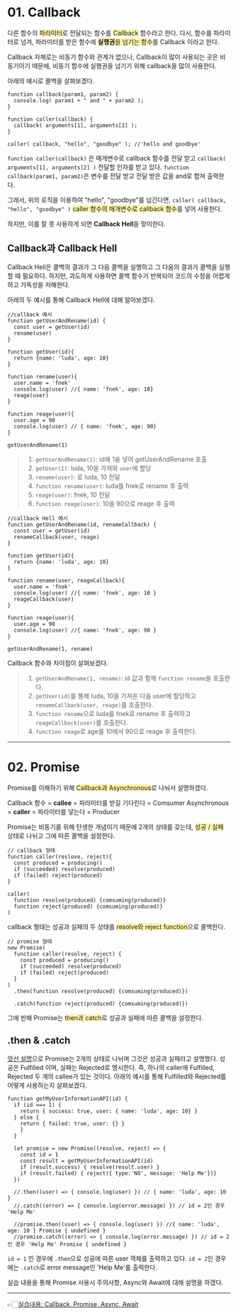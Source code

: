 # 01. Callback
다른 함수의 <span style = 'background-color:#fff5b1'>파라미터</span>로 전달되는 함수를 <span style = 'background-color:#fff5b1'>Callback</span> 함수라고 한다. 
다시, 함수를 파라미터로 넘겨, 파라미터를 받은 함수에 <span style = 'background-color:#fff5b1'><strong>실행권</strong>을 넘기는 함수</span>를 Callback 이라고 한다.

Callback 자체로는 비동기 함수와 관계가 없으나, Callback이 많이 사용되는 곳은 비동기이기 때문에, 비동기 함수에 실행권을 넘기기 위해 callback을 많이 사용한다.

아래의 예시로 콜백을 살펴보겠다. 
```
function callback(param1, param2) {
  console.log( param1 + " and " + param2 );
}

function caller(callback) {
  callback( arguments[1], arguments[2] );
}

caller( callback, "hello", "goodbye" ); //'hello and goodbye'
```

```function caller(callback)``` 은 매개변수로 callback 함수를 전달 받고 ```callback( arguments[1], arguments[2] )``` 전달할 인자를 받고 있다.
```function callback(param1, param2)```은 변수를 전달 받고 전달 받은 값을 and로 합쳐 출력한다.

그래서, 위의 로직을 이용하여 "hello", "goodbye"를 넘긴다면, ```caller( callback, "hello", "goodbye" )``` <span style = 'background-color:#fff5b1'>caller 함수의 매개변수로 callback 함수</span>를 넣어 사용한다.

하지만, 이를 잘 못 사용하게 되면 <strong>Callback Hell</strong>을 맞이한다.

## Callback과 Callback Hell

Callback Hell은 콜백의 결과가 그 다음 콜백을 실행하고 그 다음의 결과가 콜백을 실행할 때 필요하다. 하지만, 과도하게 사용하면 콜백 함수가 반복되어 코드의 수정을 어렵게 하고 가독성을 저해한다. 

아래의 두 예시를 통해 Callback Hell에 대해 알아보겠다.

```
//callback 예시
function getUserAndRename(id) {
  const user = getUser(id)
  rename(user)
}

function getUser(id){
  return {name: 'luda', age: 10}
}

function rename(user){
  user.name = 'fnek'
  console.log(user) //{ name: 'fnek', age: 10}
  reage(user)
}

function reage(user){
  user.age = 90
  console.log(user) // { name: 'fnek', age: 90}
}

getUserAndRename(1)
```
> 1. `getUserAndRename(1)`: id에 1을 넣어 getUserAndRename 호출
> 2. ```getUser(1)```: luda, 10을 가져와 `user`에 할당
> 3. ```rename(user)```: 로 luda, 10 전달
> 4. ```function rename(user)```: luda를 fnek로 rename 후 출력
> 5. ```reage(user)```: fnek, 10 전달
> 6. ```function reage(user)```: 10을 90으로 reage 후 출력

```
//callback Hell 예시
function getUserAndRename(id, renameCallback) {
  const user = getUser(id)
  renameCallback(user, reage)
}

function getUser(id){
  return {name: 'luda', age: 10}
}

function rename(user, reageCallback){
  user.name = 'fnek'
  console.log(user) //{ name: 'fnek', age: 10 }
  reageCallback(user)
}

function reage(user){
  user.age = 90
  console.log(user) //{ name: 'fnek', age: 90 }
}

getUserAndRename(1, rename)
```

Callback 함수와 차이점이 살펴보겠다. 
> 1. ```getUserAndRename(1, rename)```: id 값과 함께 ```function rename```을 호출한다.
> 2. ```getUser(id)```를 통해 luda, 10을 가져온 다음 user에 할당하고 ```renameCallback(user, reage)```를 호출한다.
> 3. ```function rename```으로 luda를 fnek로 rename 후 출력하고 ```reageCallback(user)```를 호출한다.
> 4. ```function reage```로 age를 10에서 90으로 reage 후 출력한다.

---
# 02. Promise

Promise를 이해하기 위해 <span style = 'background-color:#fff5b1'>Callback과 Asynchronous</span>로 나눠서 설명하겠다.

Callback 함수 = <strong>callee</strong> = 파라미터를 받길 기다린다 = Comsumer
Asynchronous = <strong>caller</strong> = 파라미터를 넣는다 = Producer

Promise는 비동기를 위해 탄생한 개념이기 때문에 2개의 상태를 갖는데, <span style = 'background-color:#fff5b1'>성공 / 실패</span> 상태로 나뉘고 그에 따른 콜백을 설정한다.

```
// callback 형태
function caller(reslove, reject){
  const produced = producing()
  if (succeeded) resolve(produced)
  if (failed) reject(produced)
}

caller(
  function resolve(produced) {comsuming(produced)}
  function reject(produced) {comsuming(produced)}
)
```
callback 형태는 성공과 실패의 두 상태를 <span style = 'background-color:#fff5b1'>resolve와 reject function</span>으로 콜백한다.

```
// promise 형태
new Promise(
  function caller(resolve, reject) {
    const produced = producing()
    if (succeeded) resolve(produced)
    if (failed) reject(produced)
  }
)
  .then(function resolve(produced) {comsuming(produced)})

  .catch(function reject(produced) {comsuming(produced)})
```
그에 반해 Promise는 <span style = 'background-color:#fff5b1'>then과 catch</span>로 성공과 실패에 따른 콜백을 설정한다.

## .then & .catch

[앞선 설명](https://velog.io/@luda412/06.-CallBack-And-Promise#02-promise)으로 Promise는 2개의 상태로 나뉘며 그것은 성공과 실패라고 설명했다. 성공은 Fulfilled 이며, 실패는 Rejected로 명시한다. 
즉, 하나의 caller에 Fulfilled, Rejected 두 개의 callee가 있는 것이다. 아래의 예시를 통해 Fulfilled와 Rejected를 어떻게 사용하는지 살펴보겠다. 

```
function getMyUserInformationAPI(id) {
  if (id === 1) {
    return { success: true, user: { name: 'luda', age: 10} }
  } else {
    return { failed: true, user: {} }
  	}
  }
  
  let promise = new Promise((resolve, reject) => {
    const id = 1
    const result = getMyUserInformationAPI(id)
    if (result.success) { resolve(result.user) }
    if (result.failed) { reject({ type:'NO', message: 'Help Me'})}
  })
  
  //.then((user) => { console.log(user) }) // { name: 'luda', age: 10 }
  //.catch((error) => { console.log(error.message) }) // id = 2인 경우 'Help Me' 
  
  //promise.then((user) => { console.log(user) }) //{ name: 'luda', age: 10 } Promise { undefined }
  //promise.catch((error) => { console.log(error.message) }) // id = 2인 경우 'Help Me' Promise { undefined }
  ```
```id = 1``` 인 경우에 ```.then```으로 성공에 따른 user 객체를 출력하고 있다. ```id = 2```인 경우에는 ```.catch```로 error message인 'Help Me'를 출력한다.

실습 내용을 통해 Promise 사용시 주의사항, Async와 Await에 대해 설명을 하겠다.

---

👉🏻[실습내용: Callback, Promise, Async, Await](https://www.notion.so/5-JS-ES6-90377060793948b4afd21ce1c57c291b)
